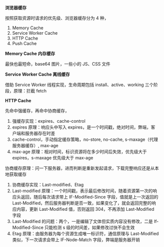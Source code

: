**浏览器缓存**

按照获取资源时请求的优先级、浏览器缓存分为 4 种，

1. Memory Cache
2. Service Worker Cache
3. HTTP Cache
4. Push Cache

**Memory Cache 内存缓存**

最快也最短命，base64 图片，一些小的 JS、CSS 文件

**Service Worker Cache 离线缓存**

借助 Service Worker 线程实现，生命周期包括 install、active、working 三个阶段，原理：拦截 fetch

**HTTP Cache**

先命中强缓存，再命中协商缓存，

1. 强缓存实现：expires、cache-control
2. expires 原理：响应头中写入 expires，是一个时间戳，绝对时间，弊端，客户端和服务器存在时差
3. cache-control，手动指定缓存策略，no-store, no-cache, s-maxage（代理服务器缓存）, max-age
4. max-age 原理：相对时间，标识资源将在多少时间后失效，优先级大于 expires，s-maxage 优先级大于 max-age

协商缓存原理：问一下服务器，进而判断是重新发起请求，下载完整响应还是从本地获取缓存

1. 协商缓存实现：Last-modified、Etag
2. Last-modified 原理：一个时间戳，表示最后修改时间，随着资源第一次的响应头返回，随后每次请求带上 IF-Modified-Since 字段，值就是上一次返回的 Last-Modified，然后服务器判断是否一致，如果变化了，就会返回完整的响应内容，更新 Last-Modified 值，否则返回 304，不再添加 Last-Modified 字段
3. Last-Modified 的问题：两个，一是编辑了文体但实质内容没有修改，二是 If-Modified-Since 只能检测 s 级的时间差，如果修改过快不会生效
4. Etag 原理：由服务器为每个资源生成唯一标识符，通信原理与 Last-Modified 类似，下一次请求会带上 IF-Node-Match 字段，弊端是服务器开销
